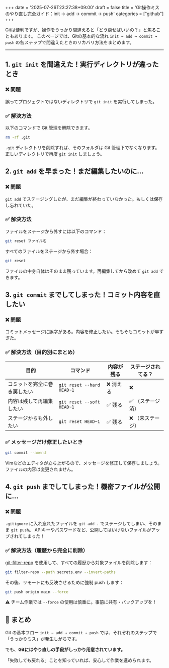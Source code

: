 +++
date = '2025-07-26T23:27:38+09:00'
draft = false
title = 'Git操作ミスのやり直し完全ガイド：init → add → commit → push'
categories = ["github"]
+++


Gitは便利ですが、操作をうっかり間違えると「どう戻せばいいの？」と焦ることもあります。
このページでは、Gitの基本的な流れ `init → add → commit → push` の各ステップで間違えたときのリカバリ方法をまとめます。

---

## 1. `git init` を間違えた！実行ディレクトリが違ったとき

### ❌ 問題
誤ってプロジェクトではないディレクトリで `git init` を実行してしまった。

### ✅ 解決方法
以下のコマンドで Git 管理を解除できます。

```bash
rm -rf .git

```


`.git` ディレクトリを削除すれば、そのフォルダは Git 管理下でなくなります。
正しいディレクトリで再度 `git init` しましょう。


## 2. `git add` を早まった！まだ編集したいのに…

### ❌ 問題

`git add` でステージングしたが、まだ編集が終わっていなかった。もしくは保存し忘れていた。

### ✅ 解決方法

ファイルをステージから外すには以下のコマンド：

```bash
git reset ファイル名
```

すべてのファイルをステージから外す場合：

```bash
git reset

```

ファイルの中身自体はそのまま残っています。再編集してから改めて `git add` できます。

## 3. `git commit` までしてしまった！コミット内容を直したい

### ❌ 問題

コミットメッセージに誤字がある。内容を修正したい。そもそもコミットが早すぎた。

### ✅ 解決方法（目的別にまとめ）

|目的|コマンド|内容が残る|ステージされてる？|
|---|---|---|---|
|コミットを完全に巻き戻したい|`git reset --hard HEAD~1`|❌ 消える|❌|
|内容は残して再編集したい|`git reset --soft HEAD~1`|✅ 残る|✅ （ステージ済）|
|ステージからも外したい|`git reset HEAD~1`|✅ 残る|❌ （未ステージ）|

### ✅ メッセージだけ修正したいとき

```bash
git commit --amend
```


Vimなどのエディタが立ち上がるので、メッセージを修正して保存しましょう。
ファイルの内容は変更されません。

## 4. `git push` までしてしまった！機密ファイルが公開に…

### ❌ 問題

`.gitignore` に入れ忘れたファイルを `git add .` でステージしてしまい、そのまま `git push`。
APIキーやパスワードなど、公開してはいけないファイルがアップされてしまった！

### ✅ 解決方法（履歴から完全に削除）

[git-filter-repo](https://github.com/newren/git-filter-repo) を使用して、すべての履歴から対象ファイルを削除します：

```bash
git filter-repo --path secrets.env --invert-paths

```

その後、リモートにも反映させるために強制 push します：

```bash
git push origin main --force

```

⚠️ チーム作業では `--force` の使用は慎重に。事前に共有・バックアップを！

## 📝 まとめ

Git の基本フロー `init → add → commit → push` では、それぞれのステップで「うっかりミス」が発生しがちです。

でも、**Gitにはやり直しの手段がしっかり用意されています。**

「失敗しても戻れる」ことを知っていれば、安心して作業を進められます。